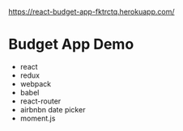 https://react-budget-app-fktrctq.herokuapp.com/

# Budget App Demo

- react
- redux
- webpack
- babel
- react-router
- airbnbn date picker
- moment.js
